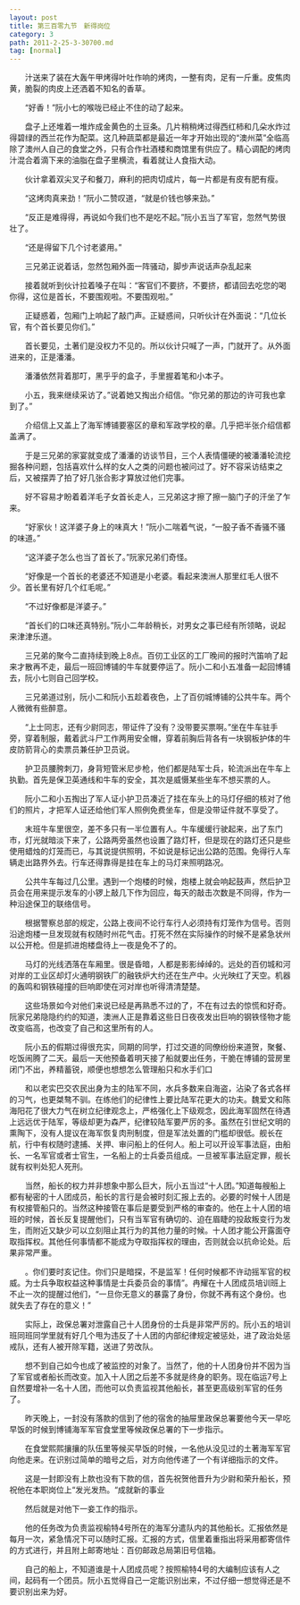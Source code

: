 ```yaml
---
layout: post
title: 第三百零九节　新得岗位
category: 3
path: 2011-2-25-3-30700.md
tag: [normal]
---
```


　　汁送来了装在大轰午甲烤得叶吐作响的烤肉，一整有肉，足有一斤重。皮焦肉黄，脆裂的肉皮上还洒着不知名的香草。

　　“好香！”阮小七的喉咙已经止不住的动了起来。

　　盘子上还堆着一堆炸成金黄色的土豆条。几片稍稍烤过得西红柿和几朵水炸过得碧绿的西兰花作为配菜。这几种蔬菜都是最近一年才开始出现的“澳州菜”全临高除了澳州人自己的食堂之外，只有合作社酒楼和商馆里有供应了。精心调配的烤肉汁混合着滴下来的油脂在盘子里横流，看着就让人食指大动。

　　伙计拿着双尖叉子和餐刀，麻利的把肉切成片，每一片都是有皮有肥有瘦。

　　“这烤肉真来劲！”阮小二赞叹道，“就是价钱也够来劲。”

　　“反正是难得得，再说如今我们也不是吃不起。”阮小五当了军官，忽然气势很壮了。

　　“还是得留下几个讨老婆用。”

　　三兄弟正说着话，忽然包厢外面一阵骚动，脚步声说话声杂乱起来

　　接着就听到伙计拉着嗓子在叫：“客官们不要挤，不要挤，都请回去吃您的喝你得，这位是首长，不要围观啦。不要围观啦。”

　　正疑惑着，包厢门上响起了敲门声。正疑惑间，只听伙计在外面说：“几位长官，有个首长要见你们。”

　　首长要见，土著们是没权力不见的。所以伙计只喊了一声，门就开了。从外面进来的，正是潘潘。

　　潘潘依然背着那叮，黑乎乎的盒子，手里握着笔和小本子。

　　小五，我来继续采访了。”说着她又掏出介绍信。“你兄弟的那边的许可我也拿到了。”

　　介绍信上又盖上了海军博铺要塞区的章和军政学校的章。几乎把半张介绍信都盖满了。

　　于是三兄弟的家宴就变成了潘潘的访谈节目，三个人表情僵硬的被潘潘轮流挖掘各种问题，包括喜欢什么样的女人之类的问题也被问过了。好不容采访结束之后，又被摆弄了拍了好几张合影才算放过他们完事。

　　好不容易才盼着着洋毛子女首长走人，三兄弟这才擦了擦一脑门子的汗坐了乍来。

　　“好家伙！这洋婆子身上的味真大！”阮小二喘着气说，“一股子香不香骚不骚的味道。”

　　“这洋婆子怎么也当了首长了。”阮家兄弟们奇怪。

　　“好像是一个首长的老婆还不知道是小老婆。看起来澳洲人那里红毛人很不少。首长里有好几个红毛呢。”

　　“不过好像都是洋婆子。”

　　“首长们的口味还真特别。”阮小二年龄稍长，对男女之事已经有所领略，说起来津津乐道。

　　三兄弟的聚今二直持续到晚上8点。百仞工业区的工厂晚间的报时汽笛响了起来才散再不走，最后一班回博铺的牛车就要停运了。阮小二和小五准备一起回博铺去，阮小七则自己回学校。

　　三兄弟道过别，阮小二和阮小五趁着夜色，上了百仞城博铺的公共牛车。两个人微微有些醉意。

　　“上士同志，还有少尉同志，带证件了没有？没带要买票啊。”坐在牛车驻手旁，穿着制服，戴着武斗尸工作两用安全帽，穿着前胸后背各有一块钢板护体的牛皮防箭背心的卖票员兼任护卫员说。

　　护卫员腰胯刺刀，身背短管米尼步枪，他们都是陆军士兵，轮流派出在牛车上执勤。首先是保卫英通线和牛车的安全，其次是威慑某些坐车不想买票的人。

　　阮小二和小五掏出了军人证小护卫员凑近了挂在车头上的马灯仔细的核对了他们的照片，才把军人证还给他们军人照例免费坐车，但是没带证件就不享受了。

　　末班牛车里很空，差不多只有一半位置有人。牛车缓缓行驶起来，出了东门市，灯光就暗淡下来了，公路两旁虽然也设置了路灯杆，但是现在的路灯还只是些使用蜡烛的灯笼而已，与其说提供照明，不如说是标记出公路的范围。免得行人车辆走出路界外去。行车还得靠得是挂在车上的马灯来照明路况。

　　公共牛车每过几公里。遇到一个炮楼的时候，炮楼上就会响起鼓声，然后护卫员会在用来提示发车的小锣上敲几下作为回应，每天的敲击次数是不同得，作为一种沿途保卫的联络信号。

　　根据警察总部的规定，公路上夜间不论行车行人必须持有灯笼作为信号。否则沿途炮楼一旦发现就有权随时州花气击。打死不然在实际操作的时候不是紧急状州以公开枪。但是抓进炮楼盘待上一夜是免不了的。

　　马灯的光线洒落在车厢里。很是昏暗，人都是影影绰绰的。远处的百仞城和河对岸的工业区却灯火通明钢铁厂的融铁炉大约还在生产中。火光映红了天空。机器的轰鸣和钢铁碰撞的巨响即使在河对岸也听得清清楚楚。

　　这些场景如今对他们来说已经是再熟悉不过的了，不在有过去的惊慌和好奇。阮家兄弟隐隐约约的知道，澳洲人正是靠着这些日日夜夜发出巨响的钢铁怪物才能改变临高，也改变了自己和这里所有的人。

　　阮小五的假期过得很充实，同期的同学，打过交道的同僚纷纷来道贺，聚餐、吃饭闹腾了二天。最后一天他预备着明天接了船就要出任务，干脆在博铺的营房里闭门不出，养精蓄锐，顺便也想想怎么管理船只和水手们口

　　和以老实巴交农民出身为主的陆军不同，水兵多数来自海盗，沾染了各式各样的习气，也更桀骜不驯。在练他们的纪律性上要比陆军花更大的功夫。魏爱文和陈海阳花了很大力气在树立纪律观念上，严格强化上下级观念，因此海军固然在待遇上远远优于陆军，等级却更为森严，纪律较陆军要严厉的多。虽然在引世纪文明的熏陶下，没有人提议在海军恢复肉刑制度，但是军法处置的门槛却很低。舰长在航，行中有权随时逮捕、关押、审问船上的任何人。船上可以开设军事法庭，由船长、一名军官或者士官生，一名船上的士兵委员组成。一旦被军事法庭定罪，舰长就有权判处犯人死刑。

　　当然，船长的权力并非想象中那么巨大，阮小五当过“十人团。”知道每艘船上都有秘密的十人团成员，船长的言行是会被时刻汇报上去的。必要的时候十人团是有权接管船只的。当然这种接管在事后是要受到严格的审查的。他在上十人团的培班的时候，首长反复提醒他们，只有当军官有确切的、迫在眉睫的投敌叛变行为发生，而附近又缺少可以立刻阻止其行为的其他力量的时候。十人团才能公开露面夺取指挥权。其他任何事情都不能成为夺取指挥权的理由，否则就会以抗命论处。后果非常严重。

　　。你们要时亥记住。你们只是暗探，不是监军！任何时候都不许动摇军官的权威。为士兵争取权益这种事情是士兵委员会的事情”。冉耀在十人团成员培训班上不止一次的提醒过他们，“一旦你无意义的暴露了身份，你就不再有这个身份。也就失去了存在的意义！”

　　实际上，政保总署对泄露自己十人团身份的士兵是非常严厉的。阮小五的培训班同班同学里就有好几个甩为违反了十人团的内部纪律规定被惩处，进了政治处惩戒队，还有人被开除军籍，送进了劳改队。

　　想不到自己如今也成了被监控的对象了。当然了，他的十人团身份并不因为当了军官或者船长而改变。加入十人团之后差不多就是终身的职务。现在临运7号上自然要增补一名十人团，而他可以负责监视其他船长，甚至更高级别军官的任务了。

　　昨天晚上，一封没有落款的信到了他的宿舍的抽屉里政保总署要他今天一早吃早饭的时候到博铺海军军官食堂里等候政保总署的下一步指示。

　　在食堂熙熙攘攘的队伍里等候买早饭的时候，一名他从没见过的土著海军军官向他走来。在识别过简单的暗号之后，对方向他传递了一个有详细指示的文件。

　　这是一封即没有上款也没有下款的信，首先祝贺他晋升为少尉和荣升船长，预祝他在本职岗位上“发光发热。“成就新的事业

　　然后就是对他下一妾工作的指示。

　　他的任务改为负责监视榆特4号所在的海军分遣队内的其他船长。汇报依然是每月一次，紧急情况下可以随时汇报。汇报的方式，信里着重指出将采用都寄信件的方式进行，并且附上邮寄地址：百仞邮政总局第旧号信箱。

　　自己的船上，不知道谁是十人团成员呢？按照榆特4号的大编制应该有人之间，起码有一个团员。阮小五觉得自己一定能识别出来，不过仔细一想觉得还是不要识别出来为好。